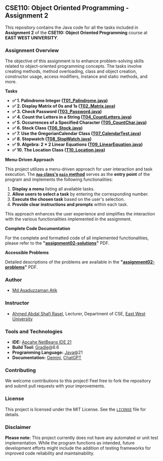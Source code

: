 ## CSE110: Object Oriented Programming - Assignment 2

This repository contains the Java code for all the tasks included in **Assignment 2** of the **CSE110: Object Oriented Programming** course at **EAST WEST UNIVERSITY**.

### Assignment Overview

The objective of this assignment is to enhance problem-solving skills related to object-oriented programming concepts. The tasks involve creating methods, method overloading, class and object creation, constructor usage, access modifiers, instance and static methods, and more.

**Tasks**

- **✅ 1. Palindrome Integer ([T01_Palindrome.java](/app/src/main/java/academic/cse110/assignment02/tasks/T01_Palindrome.java))**
- **✅ 2. Display Matrix of 0s and 1s ([T02_Matrix.java](/app/src/main/java/academic/cse110/assignment02/tasks/T02_Matrix.java))**
- **✅ 3. Check Password ([T03_Password.java](/app/src/main/java/academic/cse110/assignment02/tasks/T03_Password.java))**
- **✅ 4. Count the Letters in a String ([T04_CountLetters.java](/app/src/main/java/academic/cse110/assignment02/tasks/T04_CountLetters.java))**
- **✅ 5. Occurrences of a Specified Character ([T05_CountChar.java](/app/src/main/java/academic/cse110/assignment02/tasks/T05_CountChar.java))**
- **✅ 6. Stock Class ([T06_Stock.java](/app/src/main/java/academic/cse110/assignment02/tasks/T06_Stock.java))**
- **✅ 7. Use the GregorianCalendar Class ([T07_CalendarTest.java](/app/src/main/java/academic/cse110/assignment02/tasks/T07_CalendarTest.java))**
- **✅ 8. Stopwatch ([T08_StopWatch.java](/app/src/main/java/academic/cse110/assignment02/tasks/T08_StopWatch.java))**
- **✅ 9. Algebra: 2 * 2 Linear Equations ([T09_LinearEquation.java](/app/src/main/java/academic/cse110/assignment02/tasks/T09_LinearEquation.java))**
- **✅ 10. The Location Class ([T10_Location.java](/app/src/main/java/academic/cse110/assignment02/tasks/T10_Location.java))**

**Menu-Driven Approach**

This project utilizes a menu-driven approach for user interaction and task execution. The **[`App` class's](/app/src/main/java/academic/cse110/assignment02/App.java#L6) [`main` method](/app/src/main/java/academic/cse110/assignment02/App.java#L7)** serves as the **entry point** of the program and implements the following functionalities:

1. **Display a menu** listing all available tasks.
2. **Allow users to select a task** by entering the corresponding number.
3. **Execute the chosen task** based on the user's selection.
4. **Provide clear instructions and prompts** within each task.

This approach enhances the user experience and simplifies the interaction with the various functionalities implemented in the assignment.

**Complete Code Documentation**

For the complete and formatted code of all implemented functionalities, please refer to the **"[assignment02-solutions](app/src/main/resources/assignment02-solutions.pdf)"** PDF.

**Accessible Problems**

Detailed descriptions of the problems are available in the **"[assignment02-problems](app/src/main/resources/assignment02-problems.pdf)"** PDF.

### Author

* [Md Asaduzzaman Atik](https://www.github.com/mrasadatik)

### Instructor
* [Ahmed Abdal Shafi Rasel](http://fse.ewubd.edu/computer-science-engineering/faculty-view/ahmed.shafi), Lecturer, Department of CSE, [East West University](https://www.ewubd.edu)

### Tools and Technologies
* **IDE:** [Apcahe NetBeans IDE 21](https://netbeans.apache.org/front/main/index.html)
* **Build Tool:** [Gradle](https://gradle.org/)@8.6
* **Programming Language:** [Java](https://www.oracle.com/java/)@21
* **Documentation:** [Gemini](https://gemini.google.com), [ChatGPT](https://chat.openai.com)

### Contributing

We welcome contributions to this project! Feel free to fork the repository and submit pull requests with your improvements.

### License

This project is licensed under the MIT License. See the [`LICENSE`](/LICENSE) file for details.

### Disclaimer

**Please note:** This project currently does not have any automated or unit test implementation. While the program functions as intended, future development efforts might include the addition of testing frameworks for improved code reliability and maintainability.

